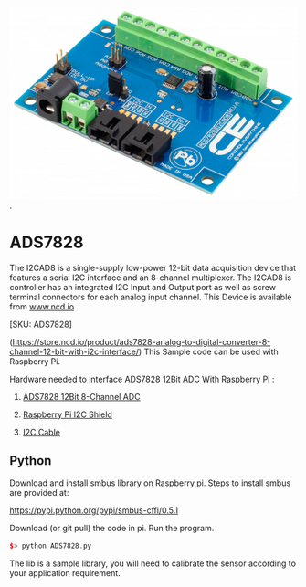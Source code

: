 [![ADS7828](ADS7828_I2CADC.png)](https://store.ncd.io/product/ads7828-analog-to-digital-converter-8-channel-12-bit-with-i2c-interface/).

# ADS7828

The I2CAD8 is a single-supply low-power 12-bit data acquisition device that features a serial I2C interface and an 8-channel multiplexer. The I2CAD8 is controller has an integrated I2C Input and Output port as well as screw terminal connectors for each analog input channel.
This Device is available from www.ncd.io

[SKU: ADS7828]

(https://store.ncd.io/product/ads7828-analog-to-digital-converter-8-channel-12-bit-with-i2c-interface/)
This Sample code can be used with Raspberry Pi.

Hardware needed to interface ADS7828 12Bit ADC With Raspberry Pi :

1. <a href="https://store.ncd.io/product/ads7828-analog-to-digital-converter-8-channel-12-bit-with-i2c-interface/">ADS7828 12Bit 8-Channel ADC</a>

2. <a href="https://store.ncd.io/product/i2c-shield-for-raspberry-pi-3-pi2-with-outward-facing-i2c-port-terminates-over-hdmi-port/">Raspberry Pi I2C Shield</a>

3. <a href="https://store.ncd.io/product/i%C2%B2c-cable/">I2C Cable</a>

## Python

Download and install smbus library on Raspberry pi. Steps to install smbus are provided at:

https://pypi.python.org/pypi/smbus-cffi/0.5.1

Download (or git pull) the code in pi. Run the program.

```cpp
$> python ADS7828.py
```
The lib is a sample library, you will need to calibrate the sensor according to your application requirement.
